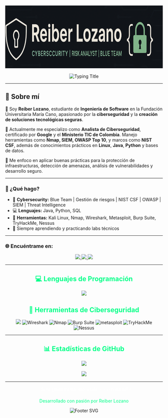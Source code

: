 <!-- Header Image -->
<p align="center">
  <img src="https://github.com/Wizar-Cyber/Wizar-Cyber/blob/main/BanerReiber.png" height="200"/>
</p>

<!-- Typing Title -->
<div align="center">
  <img src="https://readme-typing-svg.herokuapp.com?font=Fira+Code&color=00FF88&size=32&center=true&vCenter=true&width=700&lines=Hola%2C+soy+Reiber+Lozano;Analista+en+Ciberseguridad;Desarrollador+de+Software+Seguro" alt="Typing Title">
</div>


---

## 🧠 Sobre mí  

👋 Soy **Reiber Lozano**, estudiante de **Ingeniería de Software** en la Fundación Universitaria María Cano, apasionado por la **ciberseguridad** y la **creación de soluciones tecnológicas seguras**.  

🔐 Actualmente me especializo como **Analista de Ciberseguridad**, certificado por **Google** y el **Ministerio TIC de Colombia**. Manejo herramientas como **Nmap, SIEM, OWASP Top 10**, y marcos como **NIST CSF**, además de conocimientos prácticos en **Linux**, **Java**, **Python** y bases de datos.  

🚀 Me enfoco en aplicar buenas prácticas para la protección de infraestructuras, detección de amenazas, análisis de vulnerabilidades y desarrollo seguro.

---

### 🎯 ¿Qué hago?
- 🔐 **Cybersecurity:** Blue Team | Gestión de riesgos | NIST CSF | OWASP | SIEM | Threat Intelligence  
- 💻 **Lenguajes:** Java, Python, SQL  
- 🧰 **Herramientas:** Kali Linux, Nmap, Wireshark, Metasploit, Burp Suite, TryHackMe, Nessus  
- 🌱 Siempre aprendiendo y practicando labs técnicos

---

### 🌐 Encuéntrame en:

<p align="center">
  <a href="https://reiberlozano.netlify.app">
    <img src="https://img.shields.io/badge/Portafolio-00FF88?style=for-the-badge&logo=vercel&logoColor=white" />
  </a>
  <a href="https://www.linkedin.com/in/reiberlozano">
    <img src="https://img.shields.io/badge/LinkedIn-00FF88?style=for-the-badge&logo=linkedin&logoColor=white" />
  </a>
  <a href="mailto:lozanoreiber1@gmail.com">
    <img src="https://img.shields.io/badge/Email-00FF88?style=for-the-badge&logo=gmail&logoColor=white" />
  </a>
</p>

---

<!-- Programming Languages -->
<h2 align="center" style="color:#00FF88;">💻 Lenguajes de Programación</h2>
<p align="center">
  <img src="https://skillicons.dev/icons?i=java,python,js,html,mysql&theme=dark" />
</p>

<!-- Cybersecurity Tools -->
<h2 align="center" style="color:#00FF88;">🔐 Herramientas de Ciberseguridad</h2>
<p align="center">
  <img src="https://skillicons.dev/icons?i=linux,windows,github&theme=dark" />
  <img src="https://cdn-icons-png.flaticon.com/512/888/888879.png" title="Wireshark" width="48" />
  <img src="https://images.icon-icons.com/2148/PNG/512/nmap_icon_132152.png" title="Nmap" width="60" />
  <img src="https://images.icon-icons.com/3053/PNG/512/burp_suite_macos_bigsur_icon_190319.png" title="Burp Suite" width="48" />
  <img src="https://img.icons8.com/color/48/metasploit.png" title="metasploit" width="55" />
  <img src="https://avatars.githubusercontent.com/u/6471485?s=280&v=4" title="TryHackMe" width="48" />
  <img src="https://www.svgrepo.com/show/331601/tenable.svg" title="Nessus" width="50" />
</p>

---

<!-- GitHub Stats -->
<h2 align="center" style="color:#00FF88;">📊 Estadísticas de GitHub</h2>
<p align="center">
  <img src="https://github-readme-stats.vercel.app/api?username=Wizar-Cyber&show_icons=true&title_color=00FF88&icon_color=00FF88&text_color=ffffff&bg_color=0d1117&locale=es" />
</p>

<p align="center">
  <img src="https://github-readme-streak-stats.herokuapp.com/?user=Wizar-Cyber&background=0d1117&stroke=00FF88&ring=00FF88&fire=00FF88&currStreakNum=ffffff&sideNums=ffffff&currStreakLabel=00FF88&sideLabels=ffffff&dates=999999" />
</p>

---

<!-- Footer -->
<p align="center" style="color:#ffffff">✨ Si te gusta mi trabajo, ¡dale ⭐ y compártelo!</p>
<p align="center" style="color:#00FF88">Desarrollado con pasión por Reiber Lozano</p>

<p align="center">
  <img src="https://raw.githubusercontent.com/bornmay/bornmay/Update/svg/Bottom.svg" alt="Footer SVG"/>
</p>
